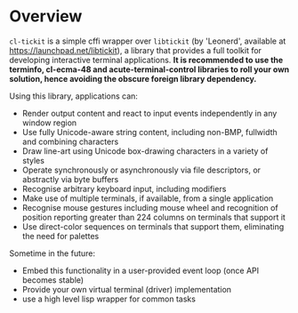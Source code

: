 # Overview

`cl-tickit` is a simple cffi wrapper over `libtickit` (by 'Leonerd', available at https://launchpad.net/libtickit), a library that provides a full toolkit for developing interactive terminal applications. **It is recommended to use the terminfo, cl-ecma-48 and acute-terminal-control libraries to roll your own solution, hence avoiding the obscure foreign library dependency.**

Using this library, applications can:

* Render output content and react to input events independently in any window region
* Use fully Unicode-aware string content, including non-BMP, fullwidth and combining characters
* Draw line-art using Unicode box-drawing characters in a variety of styles
* Operate synchronously or asynchronously via file descriptors, or abstractly via byte buffers
* Recognise arbitrary keyboard input, including modifiers
* Make use of multiple terminals, if available, from a single application
* Recognise mouse gestures including mouse wheel and recognition of position reporting greater than 224 columns on terminals that support it
* Use direct-color sequences on terminals that support them, eliminating the need for palettes

Sometime in the future:

* Embed this functionality in a user-provided event loop (once API becomes stable)
* Provide your own virtual terminal (driver) implementation
* use a high level lisp wrapper for common tasks
